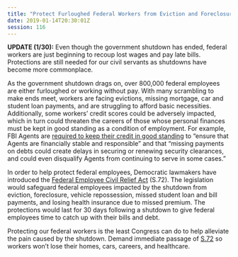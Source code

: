 ```yaml
---
title: "Protect Furloughed Federal Workers from Eviction and Foreclosure "
date: 2019-01-14T20:30:01Z
session: 116
---
```

**UPDATE (1/30):** Even though the government shutdown has ended, federal workers are just beginning to recoup lost wages and pay late bills. Protections are still needed for our civil servants as shutdowns have become more commonplace. 

As the government shutdown drags on, over 800,000 federal employees are either furloughed or working without pay. With many scrambling to make ends meet, workers are facing evictions, missing mortgage, car and student loan payments, and are struggling to afford basic necessities. Additionally, some workers’ credit scores could be adversely impacted, which in turn could threaten the careers of those whose personal finances must be kept in good standing as a condition of employment. For example, FBI Agents are [required to keep their credit in good standing](https://www.vox.com/2019/1/10/18177004/fbi-agents-association-union-shutdown-letter
) to “ensure that Agents are financially stable and responsible” and that “missing payments on debts could create delays in securing or renewing security clearances, and could even disqualify Agents from continuing to serve in some cases.”

In order to help protect federal employees, Democratic lawmakers have introduced the [Federal Employee Civil Relief Act]( https://www.schatz.senate.gov/press-releases/schatz-kilmer-lead-group-of-22-lawmakers-in-introducing-new-legislation-to-protect-federal-workers-and-their-families-from-losing-their-homes-falling-behind-in-paying-bills-during-shutdown) (S.72). The legislation would safeguard federal employees impacted by the shutdown from eviction, foreclosure, vehicle repossession, missed student loan and bill payments, and losing health insurance due to missed premium. The protections would last for 30 days following a shutdown to give federal employees time to catch up with their bills and debt. 

Protecting our federal workers is the least Congress can do to help alleviate the pain caused by the shutdown. Demand immediate passage of [S.72](https://www.congress.gov/bill/116th-congress/senate-bill/72?q=%7B%22search%22%3A%5B%22schatz%22%5D%7D&s=1&r=1) so workers won’t lose their homes, cars, careers, and healthcare. 
